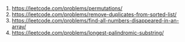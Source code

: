 1. https://leetcode.com/problems/permutations/
2. https://leetcode.com/problems/remove-duplicates-from-sorted-list/
3. https://leetcode.com/problems/find-all-numbers-disappeared-in-an-array/
4. https://leetcode.com/problems/longest-palindromic-substring/
